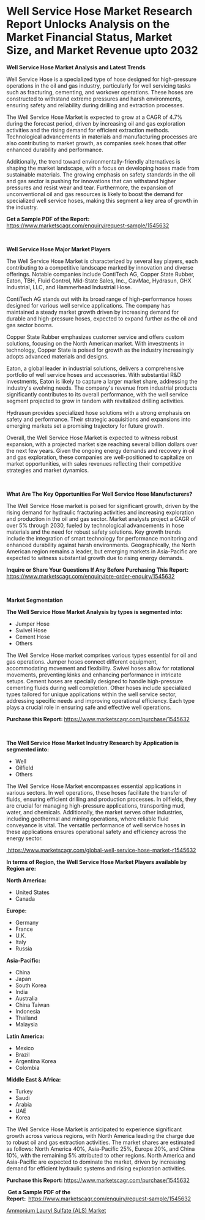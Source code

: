 <p><h1>Well Service Hose Market Research Report Unlocks Analysis on the Market Financial Status, Market Size, and Market Revenue upto 2032</h1></p><p><strong>Well Service Hose Market Analysis and Latest Trends</strong></p>
<p><p>Well Service Hose is a specialized type of hose designed for high-pressure operations in the oil and gas industry, particularly for well servicing tasks such as fracturing, cementing, and workover operations. These hoses are constructed to withstand extreme pressures and harsh environments, ensuring safety and reliability during drilling and extraction processes.</p><p>The Well Service Hose Market is expected to grow at a CAGR of 4.7% during the forecast period, driven by increasing oil and gas exploration activities and the rising demand for efficient extraction methods. Technological advancements in materials and manufacturing processes are also contributing to market growth, as companies seek hoses that offer enhanced durability and performance.</p><p>Additionally, the trend toward environmentally-friendly alternatives is shaping the market landscape, with a focus on developing hoses made from sustainable materials. The growing emphasis on safety standards in the oil and gas sector is pushing for innovations that can withstand higher pressures and resist wear and tear. Furthermore, the expansion of unconventional oil and gas resources is likely to boost the demand for specialized well service hoses, making this segment a key area of growth in the industry.</p></p>
<p><strong>Get a Sample PDF of the Report:&nbsp;</strong> <a href="https://www.marketscagr.com/enquiry/request-sample/1545632?utm_campaign=2804&utm_medium=2&utm_source=Github&utm_content=ia&utm_term=02042025&utm_id=well-service-hose">https://www.marketscagr.com/enquiry/request-sample/1545632</a></p>
<p>&nbsp;</p>
<p><strong>Well Service Hose Major Market Players</strong></p>
<p><p>The Well Service Hose Market is characterized by several key players, each contributing to a competitive landscape marked by innovation and diverse offerings. Notable companies include ContiTech AG, Copper State Rubber, Eaton, TBH, Fluid Control, Mid-State Sales, Inc., CavMac, Hydrasun, GHX Industrial, LLC, and Hammerhead Industrial Hose. </p><p>ContiTech AG stands out with its broad range of high-performance hoses designed for various well service applications. The company has maintained a steady market growth driven by increasing demand for durable and high-pressure hoses, expected to expand further as the oil and gas sector booms.</p><p>Copper State Rubber emphasizes customer service and offers custom solutions, focusing on the North American market. With investments in technology, Copper State is poised for growth as the industry increasingly adopts advanced materials and designs.</p><p>Eaton, a global leader in industrial solutions, delivers a comprehensive portfolio of well service hoses and accessories. With substantial R&D investments, Eaton is likely to capture a larger market share, addressing the industry's evolving needs. The company's revenue from industrial products significantly contributes to its overall performance, with the well service segment projected to grow in tandem with revitalized drilling activities.</p><p>Hydrasun provides specialized hose solutions with a strong emphasis on safety and performance. Their strategic acquisitions and expansions into emerging markets set a promising trajectory for future growth.</p><p>Overall, the Well Service Hose Market is expected to witness robust expansion, with a projected market size reaching several billion dollars over the next few years. Given the ongoing energy demands and recovery in oil and gas exploration, these companies are well-positioned to capitalize on market opportunities, with sales revenues reflecting their competitive strategies and market dynamics.</p></p>
<p>&nbsp;</p>
<p><strong>What Are The Key Opportunities For Well Service Hose Manufacturers?</strong></p>
<p><p>The Well Service Hose market is poised for significant growth, driven by the rising demand for hydraulic fracturing activities and increasing exploration and production in the oil and gas sector. Market analysts project a CAGR of over 5% through 2030, fueled by technological advancements in hose materials and the need for robust safety solutions. Key growth trends include the integration of smart technology for performance monitoring and enhanced durability against harsh environments. Geographically, the North American region remains a leader, but emerging markets in Asia-Pacific are expected to witness substantial growth due to rising energy demands.</p></p>
<p><strong>Inquire or Share Your Questions If Any Before Purchasing This Report:</strong> <a href="https://www.marketscagr.com/enquiry/pre-order-enquiry/1545632?utm_campaign=2804&utm_medium=2&utm_source=Github&utm_content=ia&utm_term=02042025&utm_id=well-service-hose">https://www.marketscagr.com/enquiry/pre-order-enquiry/1545632</a></p>
<p>&nbsp;</p>
<p><strong>Market Segmentation</strong></p>
<p><strong>The Well Service Hose Market Analysis by types is segmented into:</strong></p>
<p><ul><li>Jumper Hose</li><li>Swivel Hose</li><li>Cement Hose</li><li>Others</li></ul></p>
<p><p>The Well Service Hose market comprises various types essential for oil and gas operations. Jumper hoses connect different equipment, accommodating movement and flexibility. Swivel hoses allow for rotational movements, preventing kinks and enhancing performance in intricate setups. Cement hoses are specially designed to handle high-pressure cementing fluids during well completion. Other hoses include specialized types tailored for unique applications within the well service sector, addressing specific needs and improving operational efficiency. Each type plays a crucial role in ensuring safe and effective well operations.</p></p>
<p><strong>Purchase this Report:&nbsp;</strong><a href="https://www.marketscagr.com/purchase/1545632?utm_campaign=2804&utm_medium=2&utm_source=Github&utm_content=ia&utm_term=02042025&utm_id=well-service-hose">https://www.marketscagr.com/purchase/1545632</a></p>
<p>&nbsp;</p>
<p><strong>The Well Service Hose Market Industry Research by Application is segmented into:</strong></p>
<p><ul><li>Well</li><li>Oilfield</li><li>Others</li></ul></p>
<p><p>The Well Service Hose Market encompasses essential applications in various sectors. In well operations, these hoses facilitate the transfer of fluids, ensuring efficient drilling and production processes. In oilfields, they are crucial for managing high-pressure applications, transporting mud, water, and chemicals. Additionally, the market serves other industries, including geothermal and mining operations, where reliable fluid conveyance is vital. The versatile performance of well service hoses in these applications ensures operational safety and efficiency across the energy sector.</p></p>
<p><a href="https://www.marketscagr.com/global-well-service-hose-market-r1545632?utm_campaign=2804&utm_medium=2&utm_source=Github&utm_content=ia&utm_term=02042025&utm_id=well-service-hose">&nbsp;https://www.marketscagr.com/global-well-service-hose-market-r1545632</a></p>
<p><strong>In terms of Region, the Well Service Hose Market Players available by Region are:</strong></p>
<p>
    <p> <strong> North America: </strong>
        <ul>
            <li>United States</li>
            <li>Canada</li>
        </ul>
        </p> 
    <p> <strong> Europe: </strong>
        <ul>
            <li>Germany</li>
            <li>France</li>
            <li>U.K.</li>
            <li>Italy</li>
            <li>Russia</li>
        </ul>
        </p> 
    <p> <strong> Asia-Pacific: </strong>
        <ul>
            <li>China</li>
            <li>Japan</li>
            <li>South Korea</li>
            <li>India</li>
            <li>Australia</li>
            <li>China Taiwan</li>
            <li>Indonesia</li>
            <li>Thailand</li>
            <li>Malaysia</li>
        </ul>
        </p> 
    <p> <strong> Latin America: </strong>
        <ul>
            <li>Mexico</li>
            <li>Brazil</li>
            <li>Argentina Korea</li>
            <li>Colombia</li>
        </ul>
        </p> 
    <p> <strong> Middle East & Africa: </strong>
        <ul>
            <li>Turkey</li>
            <li>Saudi</li>
            <li>Arabia</li>
            <li>UAE</li>
            <li>Korea</li>
        </ul>
    </p>
    </p>
<p><p>The Well Service Hose Market is anticipated to experience significant growth across various regions, with North America leading the charge due to robust oil and gas extraction activities. The market shares are estimated as follows: North America 40%, Asia-Pacific 25%, Europe 20%, and China 10%, with the remaining 5% attributed to other regions. North America and Asia-Pacific are expected to dominate the market, driven by increasing demand for efficient hydraulic systems and rising exploration activities.</p></p>
<p><strong>Purchase this Report: </strong><a href="https://www.marketscagr.com/purchase/1545632?utm_campaign=2804&utm_medium=2&utm_source=Github&utm_content=ia&utm_term=02042025&utm_id=well-service-hose">https://www.marketscagr.com/purchase/1545632</a></p>
<p>&nbsp;<strong>Get a Sample PDF of the Report:&nbsp;&nbsp;</strong><a href="https://www.marketscagr.com/enquiry/request-sample/1545632?utm_campaign=2804&utm_medium=2&utm_source=Github&utm_content=ia&utm_term=02042025&utm_id=well-service-hose">https://www.marketscagr.com/enquiry/request-sample/1545632</a></p>
<p><strong></strong></p>
<p><p><a href="https://github.com/iroldilom/Market-Research-Report-List-1/blob/main/ammonium-lauryl-sulfate-als-market.md?utm_campaign=2804&utm_medium=2&utm_source=Github&utm_content=ia&utm_term=02042025&utm_id=well-service-hose">Ammonium Lauryl Sulfate (ALS) Market</a></p></p>